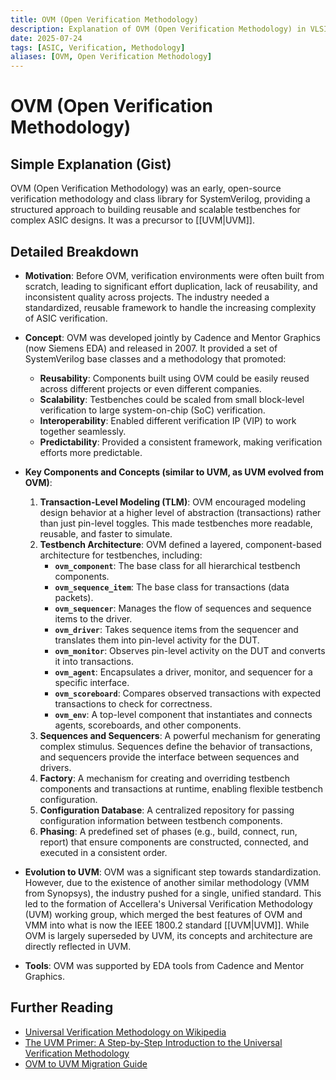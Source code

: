 ```yaml
---
title: OVM (Open Verification Methodology)
description: Explanation of OVM (Open Verification Methodology) in VLSI verification.
date: 2025-07-24
tags: [ASIC, Verification, Methodology]
aliases: [OVM, Open Verification Methodology]
---
```


# OVM (Open Verification Methodology)

## Simple Explanation (Gist)
OVM (Open Verification Methodology) was an early, open-source verification methodology and class library for SystemVerilog, providing a structured approach to building reusable and scalable testbenches for complex ASIC designs. It was a precursor to [[UVM|UVM]].

## Detailed Breakdown

*   **Motivation**: Before OVM, verification environments were often built from scratch, leading to significant effort duplication, lack of reusability, and inconsistent quality across projects. The industry needed a standardized, reusable framework to handle the increasing complexity of ASIC verification.

*   **Concept**: OVM was developed jointly by Cadence and Mentor Graphics (now Siemens EDA) and released in 2007. It provided a set of SystemVerilog base classes and a methodology that promoted:
    *   **Reusability**: Components built using OVM could be easily reused across different projects or even different companies.
    *   **Scalability**: Testbenches could be scaled from small block-level verification to large system-on-chip (SoC) verification.
    *   **Interoperability**: Enabled different verification IP (VIP) to work together seamlessly.
    *   **Predictability**: Provided a consistent framework, making verification efforts more predictable.

*   **Key Components and Concepts (similar to UVM, as UVM evolved from OVM)**:
    1.  **Transaction-Level Modeling (TLM)**: OVM encouraged modeling design behavior at a higher level of abstraction (transactions) rather than just pin-level toggles. This made testbenches more readable, reusable, and faster to simulate.
    2.  **Testbench Architecture**: OVM defined a layered, component-based architecture for testbenches, including:
        *   **`ovm_component`**: The base class for all hierarchical testbench components.
        *   **`ovm_sequence_item`**: The base class for transactions (data packets).
        *   **`ovm_sequencer`**: Manages the flow of sequences and sequence items to the driver.
        *   **`ovm_driver`**: Takes sequence items from the sequencer and translates them into pin-level activity for the DUT.
        *   **`ovm_monitor`**: Observes pin-level activity on the DUT and converts it into transactions.
        *   **`ovm_agent`**: Encapsulates a driver, monitor, and sequencer for a specific interface.
        *   **`ovm_scoreboard`**: Compares observed transactions with expected transactions to check for correctness.
        *   **`ovm_env`**: A top-level component that instantiates and connects agents, scoreboards, and other components.
    3.  **Sequences and Sequencers**: A powerful mechanism for generating complex stimulus. Sequences define the behavior of transactions, and sequencers provide the interface between sequences and drivers.
    4.  **Factory**: A mechanism for creating and overriding testbench components and transactions at runtime, enabling flexible testbench configuration.
    5.  **Configuration Database**: A centralized repository for passing configuration information between testbench components.
    6.  **Phasing**: A predefined set of phases (e.g., build, connect, run, report) that ensure components are constructed, connected, and executed in a consistent order.

*   **Evolution to UVM**: OVM was a significant step towards standardization. However, due to the existence of another similar methodology (VMM from Synopsys), the industry pushed for a single, unified standard. This led to the formation of Accellera's Universal Verification Methodology (UVM) working group, which merged the best features of OVM and VMM into what is now the IEEE 1800.2 standard [[UVM|UVM]]. While OVM is largely superseded by UVM, its concepts and architecture are directly reflected in UVM.

*   **Tools**: OVM was supported by EDA tools from Cadence and Mentor Graphics.

## Further Reading

*   [Universal Verification Methodology on Wikipedia](https://en.wikipedia.org/wiki/Universal_Verification_Methodology)
*   [The UVM Primer: A Step-by-Step Introduction to the Universal Verification Methodology](https://www.amazon.com/UVM-Primer-Step-Step-Introduction/dp/0981995108)
*   [OVM to UVM Migration Guide](https://www.mentor.com/products/fv/resources/ovm-uvm-migration-guide)
